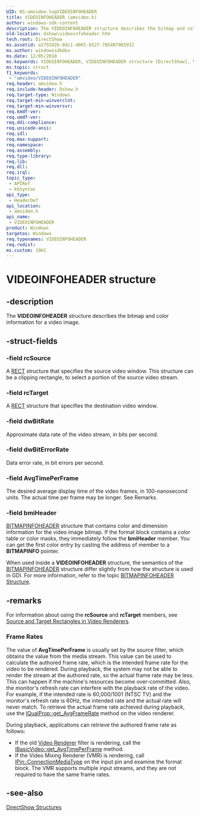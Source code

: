 ```yaml
---
UID: NS:amvideo.tagVIDEOINFOHEADER
title: VIDEOINFOHEADER (amvideo.h)
author: windows-sdk-content
description: The VIDEOINFOHEADER structure describes the bitmap and color information for a video image.
old-location: dshow\videoinfoheader.htm
tech.root: DirectShow
ms.assetid: a175592b-0dc1-4001-b52f-785407965932
ms.author: windowssdkdev
ms.date: 12/05/2018
ms.keywords: VIDEOINFOHEADER, VIDEOINFOHEADER structure [DirectShow], VIDEOINFOHEADERStructure, amvideo/VIDEOINFOHEADER, dshow.videoinfoheader, tagVIDEOINFOHEADER
ms.topic: struct
f1_keywords: 
 - "amvideo/VIDEOINFOHEADER"
req.header: amvideo.h
req.include-header: Dshow.h
req.target-type: Windows
req.target-min-winverclnt: 
req.target-min-winversvr: 
req.kmdf-ver: 
req.umdf-ver: 
req.ddi-compliance: 
req.unicode-ansi: 
req.idl: 
req.max-support: 
req.namespace: 
req.assembly: 
req.type-library: 
req.lib: 
req.dll: 
req.irql: 
topic_type:
 - APIRef
 - kbSyntax
api_type:
 - HeaderDef
api_location:
 - amvideo.h
api_name:
 - VIDEOINFOHEADER
product: Windows
targetos: Windows
req.typenames: VIDEOINFOHEADER
req.redist: 
ms.custom: 19H1
---
```


# VIDEOINFOHEADER structure


## -description



The <b>VIDEOINFOHEADER</b> structure describes the bitmap and color information for a video image.




## -struct-fields




### -field rcSource

A <a href="/windows/desktop/api/windef/ns-windef-rect">RECT</a> structure that specifies the source video window. This structure can be a clipping rectangle, to select a portion of the source video stream.


### -field rcTarget

A <a href="/windows/desktop/api/windef/ns-windef-rect">RECT</a> structure that specifies the destination video window.


### -field dwBitRate

Approximate data rate of the video stream, in bits per second.


### -field dwBitErrorRate

Data error rate, in bit errors per second.


### -field AvgTimePerFrame

The desired average display time of the video frames, in 100-nanosecond units. The actual time per frame may be longer. See Remarks.


### -field bmiHeader


<a href="https://docs.microsoft.com/windows/desktop/api/wingdi/ns-wingdi-bitmapinfoheader">BITMAPINFOHEADER</a> structure that contains color and dimension information for the video image bitmap. If the format block contains a color table or color masks, they immediately follow the <b>bmiHeader</b> member. You can get the first color entry by casting the address of member to a <b>BITMAPINFO</b> pointer.

When used inside a <b>VIDEOINFOHEADER</b> structure, the semantics of the <a href="https://docs.microsoft.com/windows/desktop/api/wingdi/ns-wingdi-bitmapinfoheader">BITMAPINFOHEADER</a> structure differ slightly from how the structure is used in GDI. For more information, refer to the topic <a href="https://docs.microsoft.com/windows/desktop/api/wingdi/ns-wingdi-bitmapinfoheader">BITMAPINFOHEADER Structure</a>.


## -remarks



For information about using the <b>rcSource</b> and <b>rcTarget</b> members, see <a href="https://docs.microsoft.com/windows/desktop/DirectShow/source-and-target-rectangles-in-video-renderers">Source and Target Rectangles in Video Renderers</a>.

<h3><a id="Frame_Rates"></a><a id="frame_rates"></a><a id="FRAME_RATES"></a>Frame Rates</h3>
The value of <b>AvgTimePerFrame</b> is usually set by the source filter, which obtains the value from the media stream. This value can be used to calculate the authored frame rate, which is the intended frame rate for the video to be rendered. During playback, the system may not be able to render the stream at the authored rate, so the actual frame rate may be less. This can happen if the machine's resources become over-committed. Also, the monitor's refresh rate can interfere with the playback rate of the video. For example, if the intended rate is 60,000/1001 (NTSC TV) and the monitor's refresh rate is 60Hz, the intended rate and the actual rate will never match. To retrieve the actual frame rate achieved during playback, use the <a href="https://docs.microsoft.com/windows/desktop/api/amvideo/nf-amvideo-iqualprop-get_avgframerate">IQualProp::get_AvgFrameRate</a> method on the video renderer.

During playback, applications can retrieve the authored frame rate as follows: 

<ul>
<li>If the old <a href="https://docs.microsoft.com/windows/desktop/DirectShow/video-renderer-filter">Video Renderer</a> filter is rendering, call the <a href="https://docs.microsoft.com/windows/desktop/api/control/nf-control-ibasicvideo-get_avgtimeperframe">IBasicVideo::get_AvgTimePerFrame</a> method.</li>
<li>If the Video Mixing Renderer (VMR) is rendering, call <a href="https://docs.microsoft.com/windows/desktop/api/strmif/nf-strmif-ipin-connectionmediatype">IPin::ConnectionMediaType</a> on the input pin and examine the format block. The VMR supports multiple input streams, and they are not required to have the same frame rates.</li>
</ul>



## -see-also




<a href="https://docs.microsoft.com/windows/desktop/DirectShow/directshow-structures">DirectShow Structures</a>
 

 

